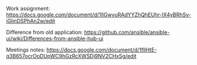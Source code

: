 
Work assignment:
https://docs.google.com/document/d/1IlGwyuRAdYYZhQhEUhr-IX4yBRhSv-iGlinDSPhAn2w/edit

Difference from old application: 
https://github.com/ansible/ansible-ui/wiki/Differences-from-ansible-hub-ui

Meetings notes:
https://docs.google.com/document/d/1fllHtE-q3B657ocrOoDUpWC9hGzRcXWSDj9NV2CHxSg/edit